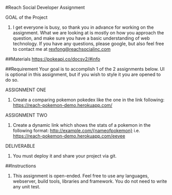 #Reach Social Developer Assignment

GOAL of the Project
1. I get everyone is busy, so thank you in advance for working on the assignment. What we are looking at is mostly on how you approach the question, and make sure you have a basic understanding of web technology. If you have any questions, please google, but also feel free to contact me at rexfong@reachsocialinc.com 

##Materials
https://pokeapi.co/docsv2/#info

##Requirement
Your goal is to accomplish 1 of the 2 assignments below. UI is optional in this assignment, but if you wish to style it you are opened to do so.

ASSIGNMENT ONE
1. Create a comparing pokemon pokedex like the one in the link following: https://reach-pokemon-demo.herokuapp.com/ 

ASSIGNMENT TWO 
1. Create a dynamic link which shows the stats of a pokemon in the following format: http://example.com/{nameofpokemon} i.e. https://reach-pokemon-demo.herokuapp.com/eevee

DELIVERABLE
1. You must deploy it and share your project via git.

##Instructions
1. This assignment is open-ended. Feel free to use any languages, webserver, build tools, libraries and framework. You do not need to write any unit test.


